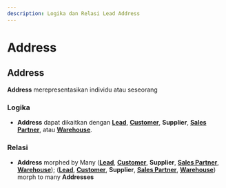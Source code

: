 ```yaml
---
description: Logika dan Relasi Lead Address
---
```


# Address

## Address

**Address** merepresentasikan individu atau seseorang

### **Logika**

* **Address** dapat dikaitkan dengan [**Lead**](lead.md), [**Customer**](customer.md), **Supplier**, [**Sales Partner**](../selling-concept/sales-partner.md), atau [**Warehouse**](../stock-concept/basic/warehouse.md).

### Relasi

* **Address** morphed by Many ([**Lead**](lead.md), [**Customer**](customer.md), **Supplier**, [**Sales Partner**](../selling-concept/sales-partner.md), [**Warehouse**](../stock-concept/basic/warehouse.md)); ([**Lead**](lead.md), [**Customer**](customer.md), **Supplier**, [**Sales Partner**](../selling-concept/sales-partner.md), [**Warehouse**](../stock-concept/basic/warehouse.md)) morph to many **Addresses**
